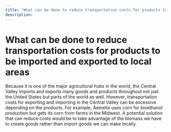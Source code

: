 ```yaml
---
title: "What can be done to reduce transportation costs for products to be imported and exported to local areas"
description: ‎
---
```


# What can be done to reduce transportation costs for products to be imported and exported to local areas

Because it is one of the major agricultural hubs in the world, the Central Valley imports and exports many goods and products throughout not just the United States but parts of the world as well. However, transportation costs for exporting and importing in the Central Valley can be excessive depending on the products. For example, Aemetis uses corn for bioethanol production but gets its corn from farms in the Midwest. A potential solution that can reduce costs would be to take advantage of the biomass we have to create goods rather than import goods we can make locally.
